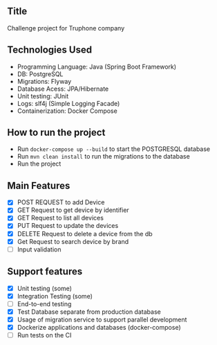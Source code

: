## Title

Challenge project for Truphone company

## Technologies Used

- Programming Language: Java (Spring Boot Framework)
- DB: PostgreSQL
- Migrations: Flyway
- Database Acess: JPA/Hibernate
- Unit testing: JUnit
- Logs: slf4j (Simple Logging Facade)
- Containerization: Docker Compose

## How to run the project

- Run `docker-compose up --build` to start the POSTGRESQL database
- Run `mvn clean install` to run the migrations to the database
- Run the project

## Main Features
- [x] POST REQUEST to add Device
- [x] GET Request to get device by identifier
- [x] GET Request to list all devices
- [x] PUT Request to update the devices
- [x] DELETE Request to delete a device from the db
- [x] Get Request to search device by brand
- [ ] Input validation

## Support features
- [x] Unit testing (some)
- [x] Integration Testing (some)
- [ ] End-to-end testing
- [x] Test Database separate from production database
- [x] Usage of migration service to support parallel development
- [x] Dockerize applications and databases (docker-compose)
- [ ] Run tests on the CI
